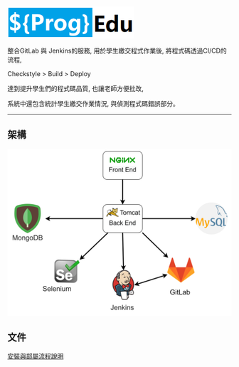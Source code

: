 ![](/readme-images/logo.png)

整合GitLab 與 Jenkins的服務, 用於學生繳交程式作業後, 將程式碼透過CI/CD的流程,
 
Checkstyle > Build > Deploy

達到提升學生們的程式碼品質, 也讓老師方便批改,
 
系統中還包含統計學生繳交作業情況, 與偵測程式碼錯誤部分。

------

## 架構
![](./readme-main-page-img/Architecture_V1.png)


## 文件
[安裝與部屬流程說明](./Deployment_zh-tw.md)
